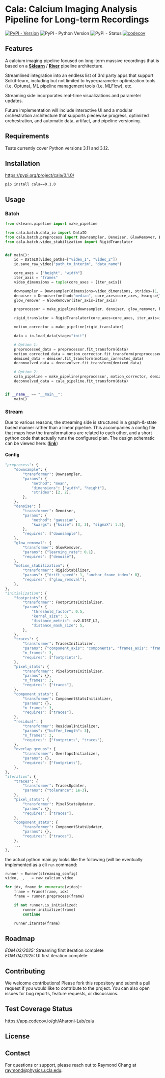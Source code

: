 # Cala: Calcium Imaging Analysis Pipeline for Long-term Recordings
[![PyPI - Version](https://img.shields.io/pypi/v/cala)](https://pypi.org/project/cala/)
![PyPI - Python Version](https://img.shields.io/pypi/pyversions/cala)
![PyPI - Status](https://img.shields.io/pypi/status/cala)
[![codecov](https://codecov.io/gh/Aharoni-Lab/cala/graph/badge.svg?token=Apn4YtSvbU)](https://codecov.io/gh/Aharoni-Lab/cala)

## Features
A calcium imaging pipeline focused on long-term massive recordings that is based on a [**Sklearn**](https://scikit-learn.org/stable/) / [**River**](https://riverml.xyz/latest/) pipeline architecture. 

Streamlined integration into an endless list of 3rd party apps that support Scikit-learn, including but not limited to hyperparameter optimization tools (i.e. Optuna), ML pipeline management tools (i.e. MLFlow), etc. 

Streaming side incorporates real-time visualizations and parameter updates.

Future implementation will include interactive UI and a modular orchestration architecture that supports piecewise progress, optimized orchestration, and automatic data, artifact, and pipeline versioning.

## Requirements
Tests currently cover Python versions 3.11 and 3.12.

## Installation
https://pypi.org/project/cala/0.1.0/
```shell
pip install cala==0.1.0
```

## Usage


### Batch
```python
from sklearn.pipeline import make_pipeline

from cala.batch.data_io import DataIO
from cala.batch.preprocess import Downsampler, Denoiser, GlowRemover, BackgroundEraser
from cala.batch.video_stabilization import RigidTranslator


def main():
    io = DataIO(video_paths=["video_1", "video_2"])
    io.save_raw_video("path_to_interim", "data_name")

    core_axes = ["height", "width"]
    iter_axis = "frames"
    video_dimensions = tuple(core_axes + [iter_axis])

    downsampler = Downsampler(dimensions=video_dimensions, strides=(1, 1, 2))
    denoiser = Denoiser(method="median", core_axes=core_axes, kwargs={"ksize": 7})
    glow_remover = GlowRemover(iter_axis=iter_axis)

    preprocessor = make_pipeline(downsampler, denoiser, glow_remover, background_eraser)

    rigid_translator = RigidTranslator(core_axes=core_axes, iter_axis=iter_axis)

    motion_corrector = make_pipeline(rigid_translator)

    data = io.load_data(stage="init")

    # Option 1:
    preprocessed_data = preprocessor.fit_transform(data)
    motion_corrected_data = motion_corrector.fit_transform(preprocessed_data)
    demixed_data = demixer.fit_transform(motion_corrected_data)
    deconvolved_data = deconvolver.fit_transform(demixed_data)

    # Option 2:
    cala_pipeline = make_pipeline(preprocessor, motion_corrector, demixer, deconvolver)
    deconvolved_data = cala_pipeline.fit_transform(data)


if __name__ == "__main__":
    main()
```
### Stream
Due to various reasons, the streaming side is structured in a graph-&-state based manner rather than a linear pipeline. This accompanies a config file that maps how the transformations are related to each other, and a short python code that actually runs the configured plan. The design schematic can be viewed here: (**[link](https://lucid.app/documents/embedded/808097f9-bf66-4ea8-9df0-e957e6bd0931)**)
#### Config
```python
"preprocess": {
    "downsample": {
        "transformer": Downsampler,
        "params": {
            "method": "mean",
            "dimensions": ["width", "height"],
            "strides": [2, 2],
        },
    },
    "denoise": {
        "transformer": Denoiser,
        "params": {
            "method": "gaussian",
            "kwargs": {"ksize": (3, 3), "sigmaX": 1.5},
        },
        "requires": ["downsample"],
    },
    "glow_removal": {
        "transformer": GlowRemover,
        "params": {"learning_rate": 0.1},
        "requires": ["denoise"],
    },
    "motion_stabilization": {
        "transformer": RigidStabilizer,
        "params": {"drift_speed": 1, "anchor_frame_index": 0},
        "requires": ["glow_removal"],
    },
},
"initialization": {
    "footprints": {
        "transformer": FootprintsInitializer,
        "params": {
            "threshold_factor": 0.5,
            "kernel_size": 3,
            "distance_metric": cv2.DIST_L2,
            "distance_mask_size": 5,
        },
    },
    "traces": {
        "transformer": TracesInitializer,
        "params": {"component_axis": "components", "frames_axis": "frame"},
        "n_frames": 3,
        "requires": ["footprints"],
    },
    "pixel_stats": {
        "transformer": PixelStatsInitializer,
        "params": {},
        "n_frames": 3,
        "requires": ["traces"],
    },
    "component_stats": {
        "transformer": ComponentStatsInitializer,
        "params": {},
        "n_frames": 3,
        "requires": ["traces"],
    },
    "residual": {
        "transformer": ResidualInitializer,
        "params": {"buffer_length": 3},
        "n_frames": 3,
        "requires": ["footprints", "traces"],
    },
    "overlap_groups": {
        "transformer": OverlapsInitializer,
        "params": {},
        "requires": ["footprints"],
    },
},
"iteration": {
    "traces": {
        "transformer": TracesUpdater,
        "params": {"tolerance": 1e-3},
    },
    "pixel_stats": {
        "transformer": PixelStatsUpdater,
        "params": {},
        "requires": ["traces"],
    },
    "component_stats": {
        "transformer": ComponentStatsUpdater,
        "params": {},
        "requires": ["traces"],
    },
    ...
},
```

the actual python main.py looks like the following (will be eventually implemented as a cli `run` command:
```python
runner = Runner(streaming_config)
video, _, _ = raw_calcium_video

for idx, frame in enumerate(video):
    frame = Frame(frame, idx)
    frame = runner.preprocess(frame)

    if not runner.is_initialized:
        runner.initialize(frame)
        continue

    runner.iterate(frame)
```

## Roadmap
*EOM 03/2025:* Streaming first iteration complete\
*EOM 04/2025:* UI first iteration complete

## Contributing
We welcome contributions! Please fork this repository and submit a pull request if you would like to contribute to the project. You can also open issues for bug reports, feature requests, or discussions.

## Test Coverage Status
https://app.codecov.io/gh/Aharoni-Lab/cala

## License

## Contact
For questions or support, please reach out to Raymond Chang at [raymond@physics.ucla.edu](mailto:raymond@physics.ucla.edu).
